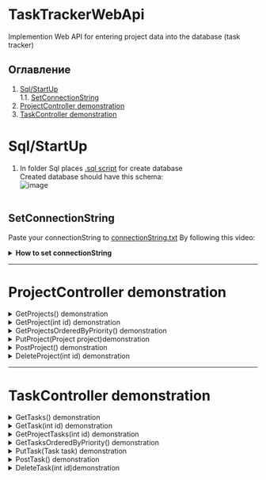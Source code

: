 # TaskTrackerWebApi
Implemention Web API for entering project data into the database (task tracker)

## Оглавление

1. [Sql/StartUp](#Sql/StartUp) <br>
   1.1.  [SetConnectionString](#SetConnectionString)
2. [ProjectController demonstration](#ProjectController-demonstration)
3. [TaskController demonstration](#TaskController-demonstration)
         

# Sql/StartUp
1) In folder Sql places [.sql script]((TaskTrackerWebApi/Sql/TaskTracker.sql)) for create database </br>
Created database should have this schema: </br>
![image](https://user-images.githubusercontent.com/86796337/124998109-80571f00-e054-11eb-9994-5530c47a3ca7.png) </br> </br>
## SetConnectionString
Paste your connectionString to [connectionString.txt](TaskTrackerWebApi/connectionString.txt)
By following this video:
<details><summary><b>How to set connectionString</b></summary>


https://user-images.githubusercontent.com/86796337/125048164-50d20200-e0a8-11eb-8019-7a89d5111866.mp4


</details>





___
# ProjectController demonstration


<details><summary>GetProjects() demonstration</summary>


https://user-images.githubusercontent.com/86796337/125028506-d21d9a80-e090-11eb-8377-6498e86cd461.mp4


</details>



<details><summary>GetProject(int id) demonstration</summary>


https://user-images.githubusercontent.com/86796337/125029275-0d6c9900-e092-11eb-86b8-1cb7c4f5513b.mp4


</details>


<details><summary> GetProjectsOrderedByPriority() demonstration</summary>


https://user-images.githubusercontent.com/86796337/125030165-4e18e200-e093-11eb-9f20-93342a75ed6d.mp4


</details>

<details><summary>PutProject(Project project)demonstration</summary>


https://user-images.githubusercontent.com/86796337/125030556-f6c74180-e093-11eb-894b-5b860ac7c950.mp4

</details>


<details><summary>PostProject() demonstration</summary>


https://user-images.githubusercontent.com/86796337/125031352-32aed680-e095-11eb-867e-52169c283986.mp4


</details>


<details><summary>DeleteProject(int id) demonstration</summary>


https://user-images.githubusercontent.com/86796337/125032202-49a1f880-e096-11eb-88b0-b8d9fe237aa5.mp4


</details>


___
# TaskController demonstration

<details><summary>GetTasks() demonstration</summary>


https://user-images.githubusercontent.com/86796337/125032445-a56c8180-e096-11eb-8d66-84954dc5a0de.mp4


</details>



<details><summary>GetTask(int id) demonstration</summary>


https://user-images.githubusercontent.com/86796337/125032628-eebcd100-e096-11eb-934e-2d9f4be42689.mp4


</details>



<details><summary>GetProjectTasks(int id) demonstration</summary>

    
https://user-images.githubusercontent.com/86796337/125032832-30e61280-e097-11eb-91ab-f2875301bbfb.mp4

    
</details>


<details><summary>GetTasksOrderedByPriority() demonstration</summary>


https://user-images.githubusercontent.com/86796337/125032976-67bc2880-e097-11eb-8ae7-106b27d8dc66.mp4


</details>


<details><summary>PutTask(Task task) demonstration</summary>


https://user-images.githubusercontent.com/86796337/125033210-b4076880-e097-11eb-80d0-c4167c3dee18.mp4


</details>




<details><summary>PostTask() demonstration</summary>


https://user-images.githubusercontent.com/86796337/125033474-05175c80-e098-11eb-8477-c2dca3ec1c33.mp4


</details>



<details><summary>DeleteTask(int id)demonstration</summary>


https://user-images.githubusercontent.com/86796337/125033642-414abd00-e098-11eb-889f-9c841fd8f573.mp4


</details>





























